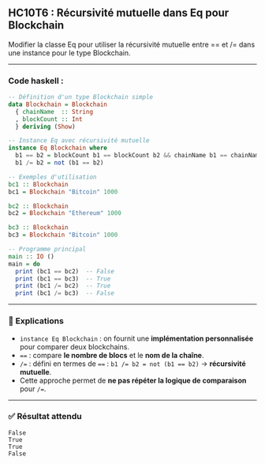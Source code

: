 ## HC10T6 : Récursivité mutuelle dans Eq pour Blockchain

Modifier la classe Eq pour utiliser la récursivité mutuelle entre == et /= dans une instance pour le type Blockchain.

---

### Code haskell :

```haskell
-- Définition d'un type Blockchain simple
data Blockchain = Blockchain
  { chainName  :: String
  , blockCount :: Int
  } deriving (Show)

-- Instance Eq avec récursivité mutuelle
instance Eq Blockchain where
  b1 == b2 = blockCount b1 == blockCount b2 && chainName b1 == chainName b2
  b1 /= b2 = not (b1 == b2)

-- Exemples d'utilisation
bc1 :: Blockchain
bc1 = Blockchain "Bitcoin" 1000

bc2 :: Blockchain
bc2 = Blockchain "Ethereum" 1000

bc3 :: Blockchain
bc3 = Blockchain "Bitcoin" 1000

-- Programme principal
main :: IO ()
main = do
  print (bc1 == bc2)  -- False
  print (bc1 == bc3)  -- True
  print (bc1 /= bc2)  -- True
  print (bc1 /= bc3)  -- False
```

---

### 🔎 Explications

* `instance Eq Blockchain` : on fournit une **implémentation personnalisée** pour comparer deux blockchains.
* `==` : compare **le nombre de blocs** et le **nom de la chaîne**.
* `/=` : défini en termes de `==` : `b1 /= b2 = not (b1 == b2)` → **récursivité mutuelle**.
* Cette approche permet de **ne pas répéter la logique de comparaison** pour `/=`.

---

### ✅ Résultat attendu

```
False
True
True
False
```
